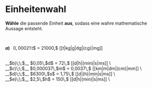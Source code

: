 <!--
version:  0.0.1

language: de

@style
input {
    text-align: center;
}

.flex-container {
    display: flex;
    flex-wrap: wrap;
    align-items: stretch;
    gap: 20px;
}

.flex-child {
    flex: 1;
    min-width: 350px;
    margin-right: 20px;
}

@media (max-width: 400px) {
    .flex-child {
        flex: 100%;
        margin-right: 0;
    }
}
@end

formula: \carry   \textcolor{red}{\scriptsize #1}
formula: \digit   \rlap{\carry{#1}}\phantom{#2}#2
formula: \permil  \text{‰}

import: https://raw.githubusercontent.com/LiaTemplates/Tikz-Jax/main/README.md

script: https://cdn.jsdelivr.net/gh/LiaTemplates/Tikz-Jax@main/dist/index.js


tags: Einheiten, Dezimalzahlen, Länge, Masse, Zeit, mittel, niedrig, Angeben

comment: Wähle die richtige Einheit aus.

author: Martin Lommatzsch

-->




# Einheitenwahl


**Wähle** die passende Einheit **aus**, sodass eine wahre mathematische Aussage entsteht.

<br>

<section class="flex-container">

<div class="flex-child">

__$a)\;\;$__ $0,00021\,$t$ = 21000\,$ [[t|kg|g|dg|(cg)|mg]] \
<br>
</div>
<div class="flex-child">
__$b)\;\;$__ $0,05\,$d$ = 72\,$ [[d|h|(min)|s|ms]] \
<br>
</div>
<div class="flex-child">
__$c)\;\;$__ $0,000037\,$m$ = 0,0037\,$ [[km|m|dm|(cm)|mm]] \
<br>
</div>
<div class="flex-child">
__$d)\;\;$__ $6300\,$s$ = 1,75\,$ [[d|(h)|min|s|ms]] \
<br>
</div>
<div class="flex-child">
__$e)\;\;$__ $2,5\,$h$ = 150\,$ [[d|h|(min)|s|ms]] \
<br>

</div>


</section>

<br>
<br>
<br>
<br>
<br>